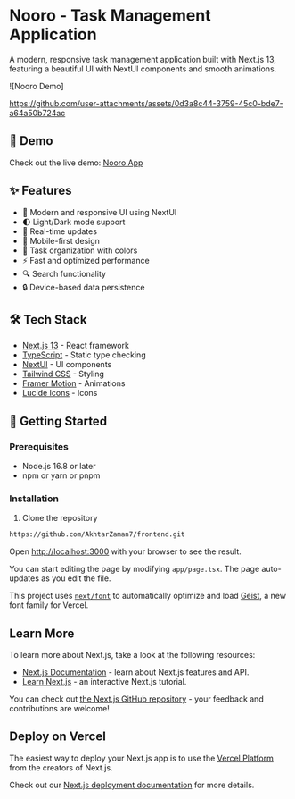 # Nooro - Task Management Application

A modern, responsive task management application built with Next.js 13, featuring a beautiful UI with NextUI components and smooth animations.

![Nooro Demo]

https://github.com/user-attachments/assets/0d3a8c44-3759-45c0-bde7-a64a50b724ac


## 🚀 Demo

Check out the live demo: [Nooro App](https://nooro-tasks.vercel.app)

## ✨ Features

- 🎨 Modern and responsive UI using NextUI
- 🌓 Light/Dark mode support
- 🔄 Real-time updates
- 📱 Mobile-first design
- 🎯 Task organization with colors
- ⚡ Fast and optimized performance
- 🔍 Search functionality
- 🔒 Device-based data persistence

## 🛠️ Tech Stack

- [Next.js 13](https://nextjs.org/) - React framework
- [TypeScript](https://www.typescriptlang.org/) - Static type checking
- [NextUI](https://nextui.org/) - UI components
- [Tailwind CSS](https://tailwindcss.com/) - Styling
- [Framer Motion](https://www.framer.com/motion/) - Animations
- [Lucide Icons](https://lucide.dev/) - Icons

## 🚀 Getting Started

### Prerequisites

- Node.js 16.8 or later
- npm or yarn or pnpm

### Installation

1. Clone the repository

```bash
https://github.com/AkhtarZaman7/frontend.git
```

Open [http://localhost:3000](http://localhost:3000) with your browser to see the result.

You can start editing the page by modifying `app/page.tsx`. The page auto-updates as you edit the file.

This project uses [`next/font`](https://nextjs.org/docs/app/building-your-application/optimizing/fonts) to automatically optimize and load [Geist](https://vercel.com/font), a new font family for Vercel.

## Learn More

To learn more about Next.js, take a look at the following resources:

- [Next.js Documentation](https://nextjs.org/docs) - learn about Next.js features and API.
- [Learn Next.js](https://nextjs.org/learn) - an interactive Next.js tutorial.

You can check out [the Next.js GitHub repository](https://github.com/vercel/next.js) - your feedback and contributions are welcome!

## Deploy on Vercel

The easiest way to deploy your Next.js app is to use the [Vercel Platform](https://vercel.com/new?utm_medium=default-template&filter=next.js&utm_source=create-next-app&utm_campaign=create-next-app-readme) from the creators of Next.js.

Check out our [Next.js deployment documentation](https://nextjs.org/docs/app/building-your-application/deploying) for more details.
